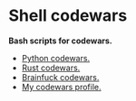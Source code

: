 # Shell codewars 
**Bash scripts for codewars.**

- [Python codewars.](https://github.com/r4v10l1/codewars-python)
- [Rust codewars.](https://github.com/r4v10l1/codewars-rust)
- [Brainfuck codewars.](https://github.com/r4v10l1/codewars-brainfuck)
- [My codewars profile.](https://www.codewars.com/users/r4v10l1)
